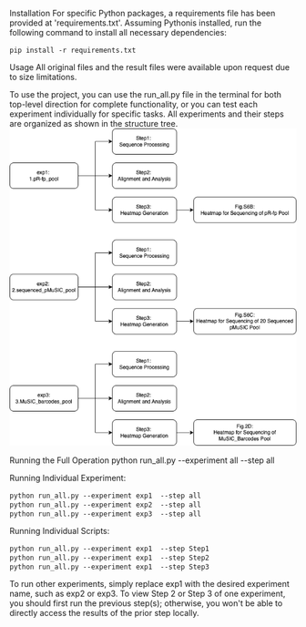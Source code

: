 Installation
For specific Python packages, a requirements file has been provided at 'requirements.txt'.
Assuming Pythonis installed, run the following command to install all necessary dependencies:
```
pip install -r requirements.txt
```

Usage
All original files and the result files were available upon request due to size limitations.

To use the project, you can use the run_all.py file in the terminal for both top-level direction for complete functionality, or you can test each experiment individually for specific tasks.
All experiments and their steps are organized as shown in the structure tree. 
![structure tree](structure_tree.png)

Running the Full Operation
python run_all.py --experiment all --step all

Running Individual Experiment:
```
python run_all.py --experiment exp1  --step all
python run_all.py --experiment exp2  --step all
python run_all.py --experiment exp3  --step all
```

Running Individual Scripts:
```
python run_all.py --experiment exp1  --step Step1
python run_all.py --experiment exp1  --step Step2
python run_all.py --experiment exp1  --step Step3
```

To run other experiments, simply replace exp1 with the desired experiment name, such as exp2 or exp3. 
To view Step 2 or Step 3 of one experiment, you should first run the previous step(s); otherwise, you won't be able to directly access the results of the prior step locally.
